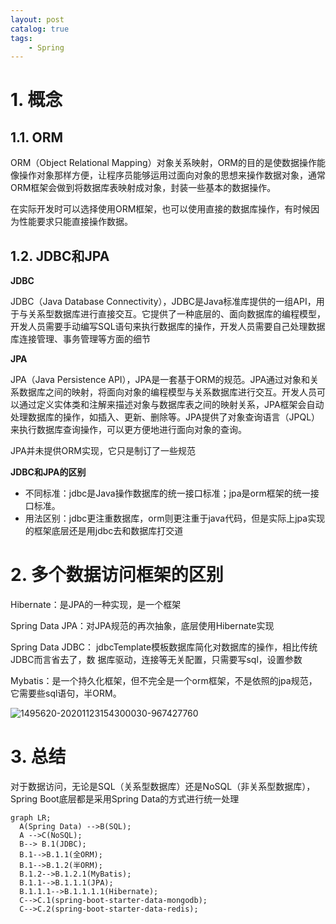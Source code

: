 ```yaml
---
layout: post   	
catalog: true 	
tags:
    - Spring
---
```





# 1. 概念

## 1.1. ORM

ORM（Object Relational Mapping）对象关系映射，ORM的目的是使数据操作能像操作对象那样方便，让程序员能够运用过面向对象的思想来操作数据对象，通常ORM框架会做到将数据库表映射成对象，封装一些基本的数据操作。

在实际开发时可以选择使用ORM框架，也可以使用直接的数据库操作，有时候因为性能要求只能直接操作数据。 

## 1.2. JDBC和JPA

**JDBC**

JDBC（Java Database Connectivity），JDBC是Java标准库提供的一组API，用于与关系型数据库进行直接交互。它提供了一种底层的、面向数据库的编程模型，开发人员需要手动编写SQL语句来执行数据库的操作，开发人员需要自己处理数据库连接管理、事务管理等方面的细节

**JPA**

JPA（Java Persistence API），JPA是一套基于ORM的规范。JPA通过对象和关系数据库之间的映射，将面向对象的编程模型与关系数据库进行交互。开发人员可以通过定义实体类和注解来描述对象与数据库表之间的映射关系，JPA框架会自动处理数据库的操作，如插入、更新、删除等。JPA提供了对象查询语言（JPQL）来执行数据库查询操作，可以更方便地进行面向对象的查询。

JPA并未提供ORM实现，它只是制订了一些规范

**JDBC和JPA的区别**

-   不同标准：jdbc是Java操作数据库的统一接口标准；jpa是orm框架的统一接口标准。
-   用法区别：jdbc更注重数据库，orm则更注重于java代码，但是实际上jpa实现的框架底层还是用jdbc去和数据库打交道

# 2. 多个数据访问框架的区别

Hibernate：是JPA的一种实现，是一个框架  

Spring Data JPA：对JPA规范的再次抽象，底层使用Hibernate实现  

Spring Data JDBC： jdbcTemplate模板数据库简化对数据库的操作，相比传统JDBC而言省去了，数
据库驱动，连接等无关配置，只需要写sql，设置参数  

Mybatis：是一个持久化框架，但不完全是一个orm框架，不是依照的jpa规范，它需要些sql语句，半ORM。



![1495620-20201123154300030-967427760](F:\笔记\博客\文章图片\1495620-20201123154300030-967427760.jpg)

# 3. 总结

对于数据访问，无论是SQL（关系型数据库）还是NoSQL（非关系型数据库），Spring Boot底层都是采用Spring Data的方式进行统一处理

```mermaid
graph LR;
  A(Spring Data) -->B(SQL);
  A -->C(NoSQL);
  B--> B.1(JDBC);
  B.1-->B.1.1(全ORM);
  B.1-->B.1.2(半ORM);
  B.1.2-->B.1.2.1(MyBatis);
  B.1.1-->B.1.1.1(JPA);
  B.1.1.1-->B.1.1.1.1(Hibernate);
  C-->C.1(spring-boot-starter-data-mongodb);
  C-->C.2(spring-boot-starter-data-redis);
```
